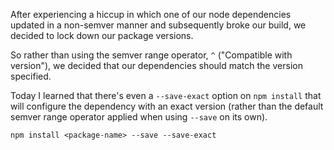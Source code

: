After experiencing a hiccup in which one of our node dependencies updated in a non-semver manner and subsequently broke our build, 
we decided to lock down our package versions.  

So rather than using the semver range operator, `^` ("Compatible with version"), we decided that our dependencies should 
match the version specified.  

Today I learned that there's even a `--save-exact` option on `npm install` that will configure the dependency with an exact version
(rather than the default semver range operator applied when using `--save` on its own).

`npm install <package-name> --save --save-exact`
